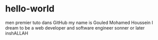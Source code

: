 # hello-world
men premier tuto dans GitHub
my name is Gouled Mohamed Houssein 
I dream to be a web developer and software engineer sonner or later inshALLAH
